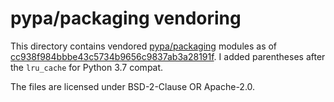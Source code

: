 # pypa/packaging vendoring

This directory contains vendored [pypa/packaging](https://github.com/pypa/packaging) modules as of
[cc938f984bbbe43c5734b9656c9837ab3a28191f](https://github.com/pypa/packaging/tree/cc938f984bbbe43c5734b9656c9837ab3a28191f/src/packaging).
I added parentheses after the `lru_cache` for Python 3.7 compat.

The files are licensed under BSD-2-Clause OR Apache-2.0.

